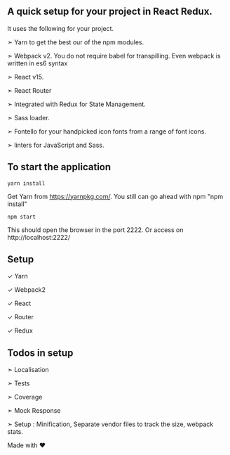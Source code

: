 ## A quick setup for your project in React Redux. 

It uses the following for your project.

&#10147; Yarn to get the best our of the npm modules.

&#10147; Webpack v2. You do not require babel for transpilling. Even webpack is written in es6 syntax

&#10147; React v15.

&#10147; React Router

&#10147; Integrated with Redux for State Management.

&#10147; Sass loader.

&#10147; Fontello for your handpicked icon fonts from a range of font icons.

&#10147; linters for JavaScript and Sass.


## To start the application
```
yarn install
```
Get Yarn from https://yarnpkg.com/. You still can go ahead with npm "npm install"
```
npm start
```

This should open the browser in the port 2222. Or access on http://localhost:2222/

## Setup
&#10003; Yarn

&#10003; Webpack2

&#10003; React

&#10003; Router

&#10003; Redux

## Todos in setup
&#10147; Localisation

&#10147; Tests

&#10147; Coverage

&#10147; Mock Response

&#10147; Setup : Minification, Separate vendor files to track the size, webpack stats.

Made with &#9829;
